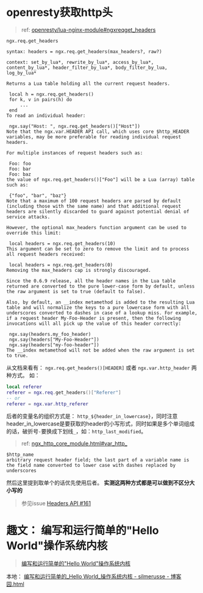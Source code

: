 
# openresty获取http头

> ref: [openresty/lua-nginx-module#ngxreqget_headers](https://github.com/openresty/lua-nginx-module#ngxreqget_headers)

```
ngx.req.get_headers

syntax: headers = ngx.req.get_headers(max_headers?, raw?)

context: set_by_lua*, rewrite_by_lua*, access_by_lua*, content_by_lua*, header_filter_by_lua*, body_filter_by_lua, log_by_lua*

Returns a Lua table holding all the current request headers.

 local h = ngx.req.get_headers()
 for k, v in pairs(h) do
     ...
 end
To read an individual header:

 ngx.say("Host: ", ngx.req.get_headers()["Host"])
Note that the ngx.var.HEADER API call, which uses core $http_HEADER variables, may be more preferable for reading individual request headers.

For multiple instances of request headers such as:

 Foo: foo
 Foo: bar
 Foo: baz
the value of ngx.req.get_headers()["Foo"] will be a Lua (array) table such as:

 {"foo", "bar", "baz"}
Note that a maximum of 100 request headers are parsed by default (including those with the same name) and that additional request headers are silently discarded to guard against potential denial of service attacks.

However, the optional max_headers function argument can be used to override this limit:

 local headers = ngx.req.get_headers(10)
This argument can be set to zero to remove the limit and to process all request headers received:

 local headers = ngx.req.get_headers(0)
Removing the max_headers cap is strongly discouraged.

Since the 0.6.9 release, all the header names in the Lua table returned are converted to the pure lower-case form by default, unless the raw argument is set to true (default to false).

Also, by default, an __index metamethod is added to the resulting Lua table and will normalize the keys to a pure lowercase form with all underscores converted to dashes in case of a lookup miss. For example, if a request header My-Foo-Header is present, then the following invocations will all pick up the value of this header correctly:

 ngx.say(headers.my_foo_header)
 ngx.say(headers["My-Foo-Header"])
 ngx.say(headers["my-foo-header"])
The __index metamethod will not be added when the raw argument is set to true.
```

从文档来看有： `ngx.req.get_headers()[HEADER]` 或者 `ngx.var.http_header` 两种方式。 如：
```lua
local referer
referer = ngx.req.get_headers()["Referer"]
-- or
referer = ngx.var.http_referer
```
后者的变量名的组织方式是： `http_${header_in_lowercase}`，同时注意header_in_lowercase是要获取的header的小写形式，同时如果是多个单词组成的话，破折号`-`要换成下划线`_`，如：`http_last_modified`。
> ref: [ngx_http_core_module.html#var_http_](http://nginx.org/en/docs/http/ngx_http_core_module.html#var_http_)

```
$http_name
arbitrary request header field; the last part of a variable name is the field name converted to lower case with dashes replaced by underscores
```

然后这里提到取单个的话优先使用后者。
**实测这两种方式都是可以做到不区分大小写的**
> 参见issue [Headers API #161](https://github.com/openresty/lua-nginx-module/issues/161)

# 趣文： 编写和运行简单的"Hello World"操作系统内核
> [编写和运行简单的"Hello World"操作系统内核](http://www.cnblogs.com/silmerusse/p/3550173.html)

本地： [编写和运行简单的_Hello World_操作系统内核 - silmerusse - 博客园.html](resource/write_simple_hello_world_os_kernel.html)
